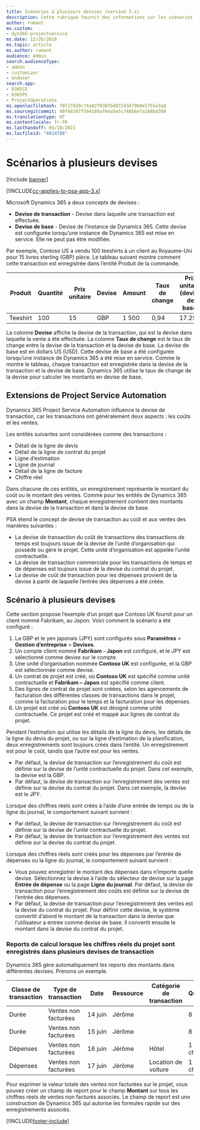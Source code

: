 ```yaml
---
title: Scénarios à plusieurs devises (version 3.x)
description: Cette rubrique fournit des informations sur les scénarios à plusieurs devises.
author: rumant
ms.custom:
- dyn365-projectservice
ms.date: 12/26/2018
ms.topic: article
ms.author: rumant
audience: Admin
search.audienceType:
- admin
- customizer
- enduser
search.app:
- D365CE
- D365PS
- ProjectOperations
ms.openlocfilehash: 70f27d29c74a82f0307bd0724347960e5755e3a8
ms.sourcegitcommit: 40f68387f594180af64a5e5c748b6efa188bd300
ms.translationtype: HT
ms.contentlocale: fr-FR
ms.lasthandoff: 05/10/2021
ms.locfileid: "6014788"
---
```

# <a name="multiple-currency-scenarios"></a>Scénarios à plusieurs devises

[!include [banner](../includes/psa-now-project-operations.md)]

[!INCLUDE[cc-applies-to-psa-app-3.x](../includes/cc-applies-to-psa-app-3x.md)]

Microsoft Dynamics 365 a deux concepts de devises :

- **Devise de transaction** - Devise dans laquelle une transaction est effectuée. 
- **Devise de base** - Devise de l’instance de Dynamics 365. Cette devise est configurée lorsqu’une instance de Dynamics 365 est mise en service. Elle ne peut pas être modifiée.

Par exemple, Contoso US a vendu 100 teeshirts à un client au Royaume-Uni pour 15 livres sterling (GBP) pièce. Le tableau suivant montre comment cette transaction est enregistrée dans l’entité Produit de la commande.

| Produit | Quantité | Prix unitaire | Devise | Amount | Taux de change | Prix unitaire (devise de base)| Montant (devise de base)|
|---------|----------|----------------|----------|--------|---------------|----------------------|--------------|
| Teeshirt | 100      | 15             | GBP      | 1 500   | 0,94          | 17.25 $               | 1 725 $       |

La colonne **Devise** affiche la devise de la transaction, qui est la devise dans laquelle la vente a été effectuée. La colonne **Taux de change** est le taux de change entre la devise de la transaction et la devise de base. La devise de base est en dollars US (USD). Cette devise de base a été configurée lorsqu’une instance de Dynamics 365 a été mise en service.
Comme le montre le tableau, chaque transaction est enregistrée dans la devise de la transaction et la devise de base. Dynamics 365 utilise le taux de change de la devise pour calculer les montants en devise de base.

## <a name="project-service-automation-extensions"></a>Extensions de Project Service Automation

Dynamics 365 Project Service Automation influence la devise de transaction, car les transactions ont généralement deux aspects : les coûts et les ventes.

Les entités suivantes sont considérées comme des transactions :

- Détail de la ligne de devis
- Détail de la ligne de contrat du projet
- Ligne d’estimation
- Ligne de journal
- Détail de la ligne de facture
- Chiffre réel

Dans chacune de ces entités, un enregistrement représente le montant du coût ou le montant des ventes. Comme pour tes entités de Dynamics 365 avec un champ **Montant**, chaque enregistrement contient des montants dans la devise de la transaction et dans la devise de base. 

PSA étend le concept de devise de transaction au coût et aux ventes des manières suivantes :

- La devise de transaction du coût de transactions des transactions de temps est toujours issue de la devise de l’unité d’organisation qui possède ou gère le projet. Cette unité d’organisation est appelée l’unité contractuelle.
- La devise de transaction commerciale pour les transactions de temps et de dépenses est toujours issue de la devise du contrat du projet.
- La devise de coût de transaction pour les dépenses provient de la devise à partir de laquelle l’entrée des dépenses a été créée.

## <a name="multiple-currency-scenario"></a>Scénario à plusieurs devises

Cette section propose l’exemple d’un projet que Contoso UK fournit pour un client nommé Fabrikam, au Japon. Voici comment le scénario a été configuré :

1. La GBP et le yen japonais (JPY) sont configurés sous **Paramètres** \> **Gestion d’entreprise** \> **Devises**. 
2. Un compte client nommé **Fabrikam - Japon** est configuré, et le JPY est sélectionné comme devise sur le compte.
3. Une unité d’organisation nommée **Contoso UK** est configurée, et la GBP est sélectionnée comme devise.
4. Un contrat de projet est créé, où **Contoso UK** est spécifié comme unité contractuelle et **Fabrikam – Japon** est spécifié comme client.
5. Des lignes de contrat de projet sont créées, selon les agencements de facturation des différentes classes de transactions dans le projet, comme la facturation pour le temps et la facturation pour les dépenses.
6. Un projet est créé où **Contoso UK** est désigné comme unité contractuelle. Ce projet est créé et mappé aux lignes de contrat du projet.


Pendant l’estimation qui utilise les détails de la ligne du devis, les détails de la ligne du devis du projet, ou sur la ligne d’estimation de la planification, deux enregistrements sont toujours créés dans l’entité. Un enregistrement est pour le coût, tandis que l’autre est pour les ventes.

- Par défaut, la devise de transaction sur l’enregistrement du coût est définie sur la devise de l’unité contractuelle du projet. Dans cet exemple, la devise est la GBP.
- Par défaut, la devise de transaction sur l’enregistrement des ventes est définie sur la devise du contrat du projet. Dans cet exemple, la devise est le JPY.

Lorsque des chiffres réels sont créés à l’aide d’une entrée de temps ou de la ligne du journal, le comportement suivant survient :

- Par défaut, la devise de transaction sur l’enregistrement du coût est définie sur la devise de l’unité contractuelle du projet.
- Par défaut, la devise de transaction sur l’enregistrement des ventes est définie sur la devise du contrat du projet.

Lorsque des chiffres réels sont créés pour les dépenses par l’entrée de dépenses ou la ligne du journal, le comportement suivant survient :

- Vous pouvez enregistrer le montant des dépenses dans n’importe quelle devise. Sélectionnez la devise à l’aide du sélecteur de devise sur la page **Entrée de dépense** ou la page **Ligne du journal**. Par défaut, la devise de transaction pour l’enregistrement des coûts est définie sur la devise de l’entrée des dépenses. 
- Par défaut, la devise de transaction pour l’enregistrement des ventes est la devise du contrat du projet. Pour définir cette devise, le système convertit d’abord le montant de la transaction dans la devise que l’utilisateur a entrée comme devise de base. Il convertit ensuite le montant dans la devise du contrat du projet. 

### <a name="computing-roll-ups-when-project-actuals-are-recorded-in-multiple-transaction-currencies"></a>Reports de calcul lorsque les chiffres réels du projet sont enregistrés dans plusieurs devises de transaction

Dynamics 365 gère automatiquement les reports des montants dans différentes devises. Prenons un exemple.

| Classe de transaction | Type de transaction| Date   | Ressource | Catégorie de transaction | Quantité | Prix unitaire | Amount      | Taux de change | Montant dans la devise de base |
|-------------------|------------------|--------|----------|----------------------|----------|--------------|-------------|---------------|----------------|
| Durée              | Ventes non facturées   | 14 juin | Jérôme  |                      | 8 h    | 20 000 JPY    | 160 000 JPY | 123           | 1 300,81 USD    |
| Durée              | Ventes non facturées   | 15 juin | Jérôme  |                      | 8 h    | 20 000 JPY    | 160 000 JPY | 123           | 1 300,81 USD    |
| Dépenses           | Ventes non facturées   | 16 juin | Jérôme  | Hôtel                | 1 chaque     | 250 EUR      | 250 EUR     | 0,94          | 265,95 USD     |
| Dépenses           | Ventes non facturées   | 17 juin | Jérôme  | Location de voiture           | 1 chaque     | 150 EUR      | 150 EUR     | 0,94          | 159,57 USD     |

Pour exprimer la valeur totale des ventes non facturées sur le projet, vous pouvez créer un champ de report pour le champ **Montant** sur tous les chiffres réels de ventes non facturés associés. Le champ de report est une construction de Dynamics 365 qui autorise les formules rapide sur des enregistrements associés.


[!INCLUDE[footer-include](../includes/footer-banner.md)]